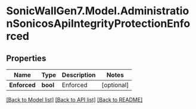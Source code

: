 # SonicWallGen7.Model.AdministrationSonicosApiIntegrityProtectionEnforced

## Properties

Name | Type | Description | Notes
------------ | ------------- | ------------- | -------------
**Enforced** | **bool** | Enforced | [optional] 

[[Back to Model list]](../README.md#documentation-for-models) [[Back to API list]](../README.md#documentation-for-api-endpoints) [[Back to README]](../README.md)

